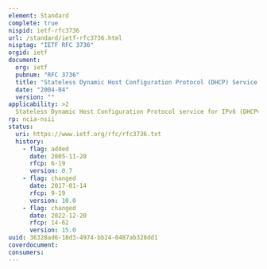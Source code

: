 ```yaml
---
element: Standard
complete: true
nispid: ietf-rfc3736
url: /standard/ietf-rfc3736.html
nisptag: "IETF RFC 3736"
orgid: ietf
document:
  org: ietf
  pubnum: "RFC 3736"
  title: "Stateless Dynamic Host Configuration Protocol (DHCP) Service for IPv6"
  date: "2004-04"
  version: ""
applicability: >2
  Stateless Dynamic Host Configuration Protocol service for IPv6 (DHCPv6) is used by nodes to obtain configuration information, such as the addresses of DNS recursive name servers, that does not require the maintenance of any dynamic state for individual clients. A node that uses stateless DHCP must have obtained its IPv6 addresses through some other mechanism, typically stateless address autoconfiguration. This document explains which parts of RFC 3315 must be implemented in each of the different kinds of DHCP agents so that agent can support stateless DHCP.
rp: ncia-nsii
status:
  uri: https://www.ietf.org/rfc/rfc3736.txt
  history: 
    - flag: added
      date: 2005-11-20
      rfcp: 6-19
      version: 0.7
    - flag: changed
      date: 2017-01-14
      rfcp: 9-19
      version: 10.0
    - flag: changed
      date: 2022-12-20
      rfcp: 14-62
      version: 15.0
uuid: 36328ad6-18d3-4974-bb24-8487ab328dd1
coverdocument:
consumers:
---
```

